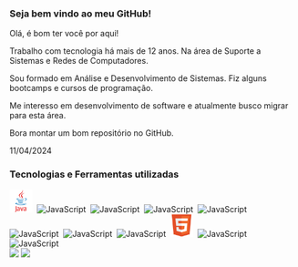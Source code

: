 ### Seja bem vindo ao meu GitHub!

Olá, é bom ter você por aqui!

Trabalho com tecnologia há mais de 12 anos. Na área de Suporte a Sistemas e Redes de Computadores.

Sou formado em Análise e Desenvolvimento de Sistemas. Fiz alguns bootcamps e cursos de programação.  

Me interesso em desenvolvimento de software e atualmente busco migrar para esta área. 

Bora montar um bom repositório no GitHub.

11/04/2024

###  Tecnologias e Ferramentas utilizadas
<div>
  <img src="https://github.com/devicons/devicon/blob/master/icons/java/java-original-wordmark.svg" title="Java" alt="Java" width="40" height="40"/>&nbsp;
  <img src="https://cdn.jsdelivr.net/gh/devicons/devicon@latest/icons/spring/spring-original.svg" title="Spring" alt="JavaScript" width="40" height="40"/>&nbsp;  
  <img src="https://cdn.jsdelivr.net/gh/devicons/devicon@latest/icons/intellij/intellij-original.svg" title="Intellij" alt="JavaScript" width="40" height="40"/>&nbsp;
  <img src="https://cdn.jsdelivr.net/gh/devicons/devicon@latest/icons/vscode/vscode-original-wordmark.svg" title="VS Code" alt="JavaScript" width="40" height="40"/>&nbsp;
  <img src="https://cdn.jsdelivr.net/gh/devicons/devicon@latest/icons/eclipse/eclipse-original.svg" title="Eclipse" alt="JavaScript" width="40" height="40"/>&nbsp;
  <img src="https://cdn.jsdelivr.net/gh/devicons/devicon@latest/icons/postgresql/postgresql-original.svg" title="Postgre" alt="JavaScript" width="40" height="40"/>&nbsp;
  <img src="https://cdn.jsdelivr.net/gh/devicons/devicon@latest/icons/microsoftsqlserver/microsoftsqlserver-original-wordmark.svg" title="SQL Server" alt="JavaScript" width="40" height="40"/>&nbsp;
  <img src="https://cdn.jsdelivr.net/gh/devicons/devicon@latest/icons/postman/postman-original.svg" title="Postman" alt="JavaScript" width="40" height="40"/>&nbsp;
  <img src="https://github.com/devicons/devicon/blob/master/icons/html5/html5-original.svg" title="HTML5" alt="HTML" width="40" height="40"/>&nbsp;
  <img src="https://cdn.jsdelivr.net/gh/devicons/devicon@latest/icons/css3/css3-original.svg" title="JavaScript" alt="JavaScript" width="40" height="40"/>&nbsp;
  <img src="https://cdn.jsdelivr.net/gh/devicons/devicon@latest/icons/javascript/javascript-original.svg" title="JavaScript" alt="JavaScript" width="40" height="40"/>&nbsp;  
</div>



 <div align = "left">
<img height = "200em" src="https://github-readme-stats.vercel.app/api/top-langs/?username=DanielCastilhoNascimento&show_icons=true&theme=bear&count_private=true"/>
<img height = "200em" src="https://github-readme-stats.vercel.app/api?username=DanielCastilhoNascimento&show_icons=true&show_icons=true&theme=bear&count_private=true" />
</div>
